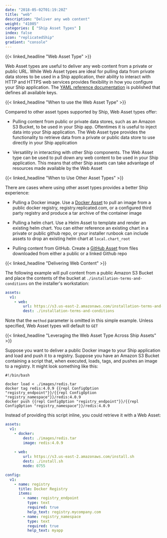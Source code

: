 ```yaml
---
date: "2018-05-02T01:19:20Z"
title: "web"
description: "Deliver any web content"
weight: "41005"
categories: [ "Ship Asset Types" ]
index: false
icon: "replicatedShip"
gradient: "console"
---
```

{{< linked_headline "Web Asset Type" >}}


Web Asset types are useful to deliver any web content from a private or public URL. While Web Asset types are ideal for pulling data from private data stores to be used in a Ship application, their ability to interact with HTTP and HTTPS web services provides flexibility in how you configure your Ship application. The [YAML reference documentation](https://help.staging.replicated.com/api/ship-assets/web/) is published that defines all available keys.



{{< linked_headline "When to use the Web Asset Type" >}}


Compared to other asset types supported by Ship, Web Asset types offer:


- Pulling content from public or private data stores, such as an Amazon S3 Bucket, to be used in your Ship app. Oftentimes it is useful to inject data into your Ship application. The Web Asset type provides the functionality to retrieve data from a private or public data store to use directly in your Ship application


- Versatility in interacting with other Ship components. The Web Asset type can be used to pull down any web content to be used in your Ship application. This means that other Ship assets can take advantage of resources made available by the Web Asset



{{< linked_headline "When to Use Other Asset Types" >}}


There are cases where using other asset types provides a better Ship experience:


- Pulling a Docker image. Use a [Docker Asset](https://help.replicated.com/docs/ship/assets/docker/#docker-asset-type) to pull an image from a public docker registry, registry.replicated.com, or a configured third party registry and produce a tar archive of the container image


- Pulling a helm chart. Use a Helm Asset to template and render an existing helm chart. You can either reference an existing chart in a private or public github repo, or your installer runbook can include assets to drop an existing helm chart at `local.chart_root`


- Pulling content from GitHub. Create a [GitHub Asset](https://help.replicated.com/docs/ship/assets/github/#github-asset-type) from files downloaded from either a public or a linked Github repo



{{< linked_headline "Delivering Web Content" >}}


The following example will pull content from a public Amazon S3 Bucket and place the contents of the bucket at `./installation-terms-and-conditions` on the installer's workstation:

```yaml
assets:
  v1:
    - web:
        url: https://s3.us-east-2.amazonaws.com/installation-terms-and-conditions
        dest: ./installation-terms-and-conditions
```

Note that the `method` parameter is omitted in this simple example. Unless specified, Web Asset types will default to `GET`


{{< linked_headline "Leveraging the Web Asset Type Across Ship Assets" >}}

Suppose you want to deliver a public Docker image to your Ship application and load and push it to a registry. Suppose you have an Amazon S3 Bucket containing a script that, when executed, loads, tags, and pushes an image to a registry. It might look something like this:

```
#!/bin/bash

docker load < ./images/redis.tar
docker tag redis:4.0.9 {{repl ConfigOption "registry_endpoint"}}/{{repl ConfigOption "registry_namespace"}}/redis:4.0.9
docker push {{repl ConfigOption "registry_endpoint"}}/{{repl ConfigOption "registry_namespace"}}/redis:4.0.9
```

Instead of providing this script inline, you could retrieve it with a Web Asset:

```yaml
assets:
  v1:
    - docker:
        dest: ./images/redis.tar
        image: redis:4.0.9
          
    - web:
        url: https://s3.us-east-2.amazonaws.com/install.sh
        dest: ./install.sh
        mode: 0755

config:
  v1:
    - name: registry
      title: Docker Registry
      items:
        - name: registry_endpoint
          type: text
          required: true
          help_text: registry.mycompany.com
        - name: registry_namespace
          type: text
          required: true
          help_text: myapp

```

